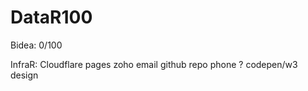 # DataR100

Bidea:
0/100

InfraR:
Cloudflare pages
zoho email
github repo
phone ?
codepen/w3 design
